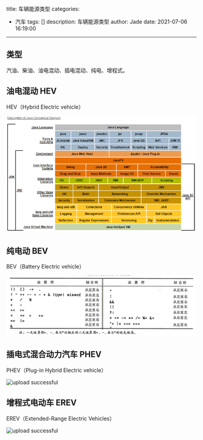 title: 车辆能源类型
categories:
  - 汽车
tags: []
description: 车辆能源类型
author: Jade
date: 2021-07-06 16:19:00
---
## 类型
汽油、柴油、油电混动、插电混动、纯电、增程式。

## 油电混动 HEV
HEV（Hybrid Electric vehicle）

![upload successful](/images/pasted-8.png)


## 纯电动 BEV
BEV（Battery Electric vehicle）

![upload successful](/images/pasted-7.png)


## 插电式混合动力汽车 PHEV
PHEV（Plug-in Hybrid Electric vehicle）

![upload successful](/images/pasted-9.png)


## 增程式电动车 EREV
EREV（Extended-Range Electric Vehicles）

![upload successful](/images/pasted-10.png)
